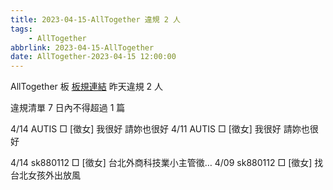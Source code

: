 ```yaml
---
title: 2023-04-15-AllTogether 違規 2 人
tags:
    - AllTogether
abbrlink: 2023-04-15-AllTogether
date: AllTogether-2023-04-15 12:00:00
---
```

AllTogether 板 [板規連結](https://www.ptt.cc/bbs/AllTogether/M.1643211430.A.5FB.html)
昨天違規 2 人
<!-- more -->

違規清單
7 日內不得超過 1 篇

4/14 AUTIS □ [徵女] 我很好 請妳也很好
4/11 AUTIS □ [徵女] 我很好 請妳也很好

4/14 sk880112 □ [徵女] 台北外商科技業小主管徵…
4/09 sk880112 □ [徵女] 找台北女孩外出放風